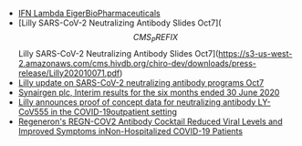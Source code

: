 - [IFN Lambda EigerBioPharmaceuticals]($$CMS_PREFIX$$downloads/press-release/Eiger20201017.pdf)
- [Lilly SARS-CoV-2 Neutralizing Antibody Slides Oct7]($$CMS_PREFIX$$Lilly SARS-CoV-2 Neutralizing Antibody Slides Oct7](https://s3-us-west-2.amazonaws.com/cms.hivdb.org/chiro-dev/downloads/press-release/Lilly202010071.pdf)
- [Lilly update on SARS-CoV-2 neutralizing antibody programs Oct7]($$CMS_PREFIX$$https://s3-us-west-2.amazonaws.com/cms.hivdb.org/chiro-dev/downloads/press-release/Lilly202010072.pdf)
- [Synairgen plc, Interim results for the six months ended 30 June 2020]($$CMS_PREFIX$$downloads/press-release/Synairgen20200930.pdf)
- [Lilly announces proof of concept data for neutralizing antibody LY-CoV555 in the COVID-19outpatient setting]($$CMS_PREFIX$$downloads/press-release/Lilly20200930.pdf)
- [Regeneron's REGN-COV2 Antibody Cocktail Reduced Viral Levels and Improved Symptoms inNon-Hospitalized COVID-19 Patients]($$CMS_PREFIX$$downloads/press-release/Regeneron20200930.pdf)
<!--stackedit_data:
eyJoaXN0b3J5IjpbNjk5ODY4NzkzXX0=
-->